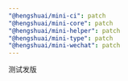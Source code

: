 ```yaml
---
"@hengshuai/mini-ci": patch
"@hengshuai/mini-core": patch
"@hengshuai/mini-helper": patch
"@hengshuai/mini-type": patch
"@hengshuai/mini-wechat": patch
---
```


测试发版

